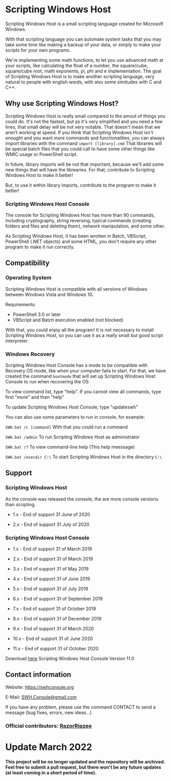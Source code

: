 # Scripting Windows Host

Scripting Windows Host is a small scripting language created for Microsoft Windows.

With that scripting language you can automate system tasks that you may take some time like making a backup of your data, or simply to make your scripts for your own programs.

We're implementing some math functions, to let you use advanced math at your scripts, like calculating the float of a number, the square/cube, square/cube root, math exponents, pi, phi and e implementation.
The goal of Scripting Windows Host is to make another scripting language, very natural to people with english words, with also some simitudes with C and C++.


## Why use Scripting Windows Host?

Scripting Windows Host is really small compared to the amout of things you could do.
It's not the fastest, but as it's very simplified and you need a few lines, that small delay will be not very notable.
That doesn't mean that we aren't working at speed.
If you think that Scripting Windows Host isn't enought and you want more commands and functionalities, you can always import libraries with the command ``import [library].cmd``
That libraries will be special batch files that you could call to have some other things like WMIC usage or PowerShell script.

In future, library imports will be not that important, because we'll add some new things that will have the librearies.
For that, contribute to Scripting Windows Host to make it better!

But, to use it within library imports, contribute to the program to make it better!

### Scripting Windows Host Console

The console for Scripting Windows Host has more than 90 commands, including cryptography, string reversing, typical commands (creating folders and files and deleting them), network manipulation, and some other.

As Scripting Windows Host, it has been wrotten in Batch, VBScript, PowerShell (.NET objects) and some HTML, you don't require any other program to make it run correctly.

## Compatibility

### Operating System

Scripting Windows Host is compatible with all versions of Windows between Windows Vista and Windows 10.

Requirements:

* PowerShell 3.0 or later
* VBScript and Batch execution enabled (not blocked)

With that, you could enjoy all the program!
It is not necessary to install Scripting Windows Host, so you can use it as a really small but good script interpreter.

### Windows Recovery

Scripting Windows Host Console has a mode to be compatible with Recovery OS mode, like when your computer fails to start. For that, we have created the command `bootmode` that will set up Scripting Windows Host Console to run when recovering the OS


To view command list, type "help". If you cannot view all commands, type first "more" and then "help"


To update Scripting Windows Host Console, type "updateswh"

You can also use some parameters to run in console, for example:

``SWH.bat /c [command]`` 
With that you could run a command
	
``SWH.bat /admin``
To run Scripting Windows Host as administrator
	
``SWH.bat /?``
To view command-line help (This help meessage)

``SWH.bat /execdir C:\``
To start Scripting Windows Host in the directory `C:\`


## Support


### Scripting Windows Host

As the console was released the console, the are more console versions than scripting.

* 1.x - End of support 31 June of 2020

* 2.x - End of support 31 July of 2020


### Scripting Windows Host Console

* 1.x - End of support 31 of March 2019

* 2.x - End of support 31 of March 2019

* 3.x - End of support 31 of May 2019

* 4.x - End of support 31 of June 2019

* 5.x - End of support 31 of July 2019

* 6.x - End of support 31 of September 2019

* 7.x - End of support 31 of October 2019

* 8.x - End of support 31 of December 2019

* 9.x - End of support 31 of March 2020

* 10.x - End of support 31 of June 2020

* 11.x - End of support 31 of October 2020


Download [here](https://raw.githubusercontent.com/anic17/SWH/master/SWH_Console.zip) Scripting Windows Host Console Version 11.0



## Contact information

Website: https://swhconsole.org

E-Mail: SWH.Console@gmail.com

If you have any problem, please use the command CONTACT to send a message (bug fixes, errors, new ideas...)


### Official contributors: [RazorRipzee](https://github.com/RazorRipzee)

# Update March 2022
#### This project will be no longer updated and the repository will be archived. Feel free to submit a pull request, but there won't be any future updates (at least coming in a short period of time).
